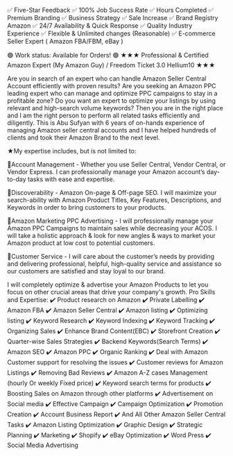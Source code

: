 ✅ Five-Star Feedback
✅ 100% Job Success Rate
✅ Hours Completed
✅ Premium Branding
✅ Business Strategy
✅ Sale Increase
✅ Brand Registry Amazon
✅ 24/7 Availability & Quick Response
✅ Quality Industry Experience
✅ Flexible & Unlimited changes (Reasonable)
✅ E-commerce Seller Expert ( Amazon FBA/FBM, eBay )

🟢 Work status: Available for Orders! 🟢
★★★ Professional & Certified Amazon Expert (My Amazon Guy) / Freedom Ticket 3.0 Hellium10 ★★★

Are you in search of an expert who can handle Amazon Seller Central Account efficiently with proven results?
Are you seeking an Amazon PPC leading expert who can manage and optimize PPC campaigns to stay in a profitable zone? Do you want an expert to optimize your listings by using relevant and high-search volume keywords?
Then you are in the right place and I am the right person to perform all related tasks efficiently and diligently.
This is Abu Sufyan with 6 years of on-hands experience of managing Amazon seller central accounts and I have helped hundreds of clients and took their Amazon Brand to the next level.

★My expertise includes, but is not limited to:

🏅Account Management - Whether you use Seller Central, Vendor Central, or Vendor Express. I can professionally manage your Amazon account’s day-to-day tasks with ease and expertise.

🏅Discoverability - Amazon On-page & Off-page SEO. I will maximize your search-ability with Amazon Product Titles, Key Features, Descriptions, and Keywords in order to bring customers to your products.

🏅Amazon Marketing PPC Advertising - I will professionally manage your Amazon PPC Campaigns to maintain sales while decreasing your ACOS. I will take a holistic approach & look for new angles & ways to market your Amazon product at low cost to potential customers.

🏅Customer Service - I will care about the customer’s needs by providing and delivering professional, helpful, high-quality service and assistance so our customers are satisfied and stay loyal to our brand.

I will completely optimize & advertise your Amazon Products to let you focus on other crucial areas that drive your company's growth.
Pro Skills and Expertise:
✔️ Product research on Amazon
✔️ Private Labelling
✔️ Amazon FBA
✔️ Amazon Seller Central
✔️ Amazon listing
✔️ Optimizing listing
✔️ Keyword Research
✔️ Keyword Indexing
✔️ Keyword Tracking
✔️ Organizing Sales
✔️ Enhance Brand Content(EBC)
✔️ Storefront Creation
✔️ Quarter-wise Sales Strategies
✔️ Backend Keywords(Search Terms)
✔️ Amazon SEO
✔️ Amazon PPC
✔️ Organic Ranking
✔️ Deal with Amazon Customer support for resolving the issues
✔️ Customer reviews for Amazon Listings
✔️ Removing Bad Reviews
✔️ Amazon A-Z cases Management (hourly Or weekly Fixed price)
✔️ Keyword search terms for products
✔️ Boosting Sales on Amazon through other platforms
✔️ Advertisement on Social media
✔️ Effective Campaign
✔️ Campaign Optimization
✔️ Promotion Creation
✔️ Account Business Report
✔️ And All Other Amazon Seller Central Tasks
✔️ Amazon Listing Optimization
✔️ Graphic Design
✔️ Strategic Planning
✔️ Marketing
✔️ Shopify
✔️ eBay Optimization
✔️ Word Press
✔️ Social Media Advertising

